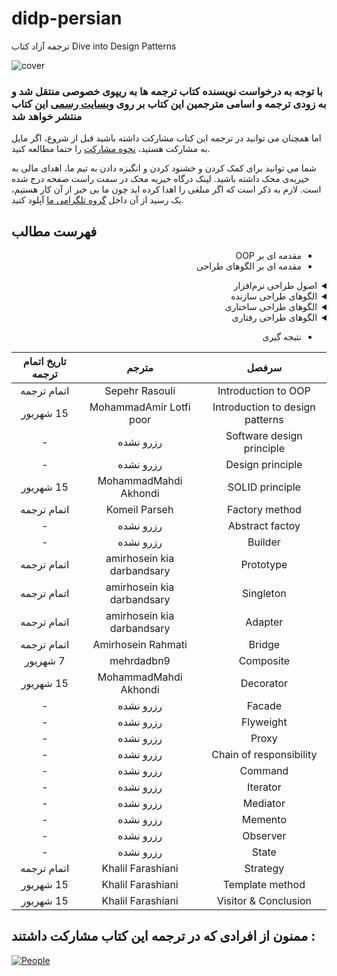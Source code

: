 # didp-persian
ترجمه آزاد کتاب Dive into Design Patterns

![cover](cover.png)


### **با توجه به درخواست نویسنده کتاب ترجمه ها به ریپوی خصوصی منتقل شد و به زودی ترجمه و اسامی مترجمین این کتاب بر روی [وبسایت رسمی](https://refactoring.guru/) این کتاب منتشر خواهد شد** 
اما همچنان می توانید در ترجمه این کتاب مشارکت داشته باشید قبل از شروع، اگر مایل به مشارکت هستید، [نحوه مشارکت](CONTRIBUTING.md) را حتما مطالعه کنید.


شما می توانید برای کمک کردن و خشنود کردن و انگیزه دادن به تیم ما، اهدای مالی به خیریه‌ی محک داشته باشید.
لینک درگاه خیریه محک در سمت راست صفحه درج شده است. لازم به ذکر است که اگر مبلغی را اهدا کرده اید چون ما بی خبر از آن کار هستیم، یک رسید از آن داخل [گروه تلگرامی ما](https://t.me/dfp_farsi) آپلود کنید.


## فهرست مطالب

<div dir="rtl">

- مقدمه ای بر OOP
- مقدمه ای بر الگوهای طراحی

<details>
  <summary>اصول طراحی نرم‌افزار</summary>
  <br>

  - اصول طراحی
  - اصول SOLID 
</details>

<details>
  <summary>الگوهای طراحی سازنده</summary>
  <br>

  - Factory Method
  - Abstract Factory
  - Builder
  - Prototype
  - Singleton
</details>

<details>
  <summary>الگوهای طراحی ساختاری</summary>
  <br>

  - Adapter
  - Bridge
  - Composite
  - Decorator
  - Facade
  - Flyweight
  - Proxy
</details>

<details>
  <summary>الگوهای طراحی رفتاری</summary>
  <br>

  - chain of responsibility
  - Command
  - Iterator
  - Mediator
  - Memento
  - Observer
  - State
  - Strategy
  - Template Method
  - Visitor
</details>

- نتیجه گیری

</div>

| تاریخ اتمام ترجمه      | مترجم | سرفصل     |
| :---:        |    :----:   |          :---: |
| <span dir="rtl"> اتمام ترجمه </span> | Sepehr Rasouli | Introduction to OOP |
| <span dir="rtl"> 15 شهریور </span> | MohammadAmir Lotfi poor | Introduction to design patterns |
|-|رزرو نشده| Software design principle |
|-|رزرو نشده| Design principle |
| <span dir="rtl"> 15 شهریور </span> | MohammadMahdi Akhondi | SOLID principle |
| <span dir="rtl"> اتمام ترجمه </span> | Komeil Parseh | Factory method |
|-|رزرو نشده| Abstract factoy |
|-|رزرو نشده| Builder |
| اتمام ترجمه | amirhosein kia darbandsary | Prototype |
| اتمام ترجمه | amirhosein kia darbandsary | Singleton |
| اتمام ترجمه | amirhosein kia darbandsary | Adapter |
| <span dir="rtl"> اتمام ترجمه </span> | Amirhosein Rahmati | Bridge |
| <span dir="rtl"> 7 شهریور </span> | mehrdadbn9 | Composite |
| <span dir="rtl"> 15 شهریور </span> | MohammadMahdi Akhondi | Decorator |
|-|رزرو نشده| Facade |
|-|رزرو نشده| Flyweight |
|-|رزرو نشده| Proxy |
|-|رزرو نشده| Chain of responsibility |
|-|رزرو نشده| Command |
|-|رزرو نشده| Iterator |
|-|رزرو نشده| Mediator |
|-|رزرو نشده| Memento |
|-|رزرو نشده| Observer |
|-|رزرو نشده| State |
| اتمام ترجمه | Khalil Farashiani | Strategy |
| <span dir="rtl"> 15 شهریور </span> | Khalil Farashiani | Template method |
| <span dir="rtl"> 15 شهریور </span> | Khalil Farashiani | Visitor & Conclusion|





## ممنون از افرادی که در ترجمه این کتاب مشارکت داشتند :

[![People](https://contrib.rocks/image?repo=ftg-iran/didp-persian)](https://github.com/ftg-iran/didp-persian/graphs/contributors)
